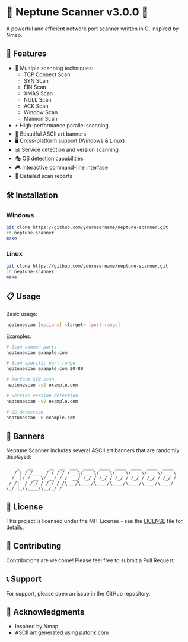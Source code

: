 # 🌊 Neptune Scanner v3.0.0 🌊

A powerful and efficient network port scanner written in C, inspired by Nmap.

## 🚀 Features

- 🎯 Multiple scanning techniques:
  - TCP Connect Scan
  - SYN Scan
  - FIN Scan
  - XMAS Scan
  - NULL Scan
  - ACK Scan
  - Window Scan
  - Maimon Scan
- ⚡ High-performance parallel scanning
- 🎨 Beautiful ASCII art banners
- 🖥️ Cross-platform support (Windows & Linux)
- 📊 Service detection and version scanning
- 🎭 OS detection capabilities
- 🎮 Interactive command-line interface
- 📝 Detailed scan reports

## 🛠️ Installation

### Windows

```bash
git clone https://github.com/yourusername/neptune-scanner.git
cd neptune-scanner
make
```

### Linux

```bash
git clone https://github.com/yourusername/neptune-scanner.git
cd neptune-scanner
make
```

## 📋 Usage

Basic usage:

```bash
neptunescan [options] <target> [port-range]
```

Examples:

```bash
# Scan common ports
neptunescan example.com

# Scan specific port range
neptunescan example.com 20-80

# Perform SYN scan
neptunescan -sS example.com

# Service version detection
neptunescan -sV example.com

# OS detection
neptunescan -O example.com
```

## 🎨 Banners

Neptune Scanner includes several ASCII art banners that are randomly displayed:

```
    _   __      __  __  ___  ____  ____  ____  ____  ____  ____
   / | / /___  / /_/ / / _ \/ __ \/ __ \/ __ \/ __ \/ __ \/ __ \
  /  |/ / __ \/ __/ / /  __/ /_/ / /_/ / /_/ / /_/ / /_/ / /_/ /
 / /|  / /_/ / /_/ / /\___/\____/\____/\____/\____/\____/\____/
/_/ |_/\____/\__/_/ /
```

## 📝 License

This project is licensed under the MIT License - see the [LICENSE](LICENSE) file for details.

## 🤝 Contributing

Contributions are welcome! Please feel free to submit a Pull Request.

## 📞 Support

For support, please open an issue in the GitHub repository.

## 🎉 Acknowledgments

- Inspired by Nmap
- ASCII art generated using patorjk.com
